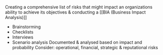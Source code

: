 Creating a comprehensive list of risks that might impact an organizations ability to achieve its objectives & conducting a [[BIA (Business Impact Analysis)]]
- Brainstorming
- Checklists
- Interviews
- Scenario analysis
Documented & analysed based on impact and probability
Consider: operational, financial, strategic  & reputational risks